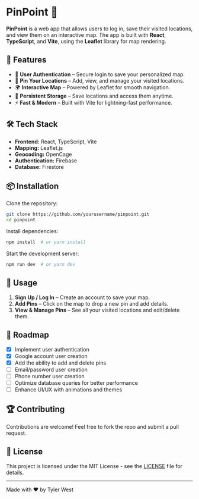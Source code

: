 # PinPoint 🧷

**PinPoint** is a web app that allows users to log in, save their visited locations, and view them on an interactive map. The app is built with **React**, **TypeScript**, and **Vite**, using the **Leaflet** library for map rendering.

## 🚀 Features

- 🔐 **User Authentication** – Secure login to save your personalized map.
- 📍 **Pin Your Locations** – Add, view, and manage your visited locations.
- 🌍 **Interactive Map** – Powered by Leaflet for smooth navigation.
- 💾 **Persistent Storage** – Save locations and access them anytime.
- ⚡ **Fast & Modern** – Built with Vite for lightning-fast performance.

## 🛠️ Tech Stack

- **Frontend:** React, TypeScript, Vite
- **Mapping:** Leaflet.js
- **Geocoding:** OpenCage
- **Authentication:** Firebase
- **Database:** Firestore

## 📦 Installation

Clone the repository:

```sh
git clone https://github.com/yourusername/pinpoint.git
cd pinpoint
```

Install dependencies:

```sh
npm install  # or yarn install
```

Start the development server:

```sh
npm run dev  # or yarn dev
```

## 📌 Usage

1. **Sign Up / Log In** – Create an account to save your map.
2. **Add Pins** – Click on the map to drop a new pin and add details.
3. **View & Manage Pins** – See all your visited locations and edit/delete them.

## 📌 Roadmap

- [x] Implement user authentication
- [x] Google account user creation
- [x] Add the ability to add and delete pins
- [ ] Email/password user creation
- [ ] Phone number user creation
- [ ] Optimize database queries for better performance
- [ ] Enhance UI/UX with animations and themes

## 🏆 Contributing

Contributions are welcome! Feel free to fork the repo and submit a pull request.

## 📄 License

This project is licensed under the MIT License - see the [LICENSE](LICENSE) file for details.

---

Made with ❤️ by Tyler West

